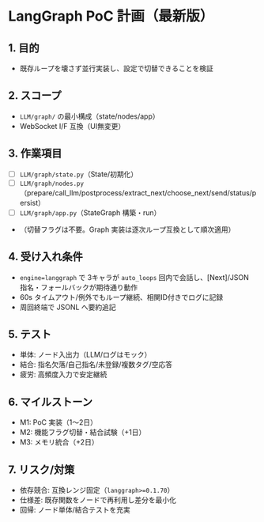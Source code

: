 # LangGraph PoC 計画（最新版）

## 1. 目的
- 既存ループを壊さず並行実装し、設定で切替できることを検証

## 2. スコープ
- `LLM/graph/` の最小構成（state/nodes/app）
- WebSocket I/F 互換（UI無変更）

## 3. 作業項目
- [ ] `LLM/graph/state.py`（State/初期化）
- [ ] `LLM/graph/nodes.py`（prepare/call_llm/postprocess/extract_next/choose_next/send/status/persist）
- [ ] `LLM/graph/app.py`（StateGraph 構築・run）
- （切替フラグは不要。Graph 実装は逐次ループ互換として順次適用）

## 4. 受け入れ条件
- `engine=langgraph` で 3キャラが `auto_loops` 回内で会話し、[Next]/JSON 指名・フォールバックが期待通り動作
- 60s タイムアウト/例外でもループ継続、相関ID付きでログに記録
- 周回終端で JSONL へ要約追記

## 5. テスト
- 単体: ノード入出力（LLM/ログはモック）
- 結合: 指名欠落/自己指名/未登録/複数タグ/空応答
- 疲労: 高頻度入力で安定継続

## 6. マイルストーン
- M1: PoC 実装（1〜2日）
- M2: 機能フラグ切替・結合試験（+1日）
- M3: メモリ統合（+2日）

## 7. リスク/対策
- 依存競合: 互換レンジ固定（`langgraph>=0.1.70`）
- 仕様差: 既存関数をノードで再利用し差分を最小化
- 回帰: ノード単体/結合テストを充実
